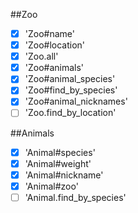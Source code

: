 ##Zoo
- [x] 'Zoo#name'
- [x] 'Zoo#location'
- [x] 'Zoo.all'
- [x] 'Zoo#animals'
- [x] 'Zoo#animal_species'
- [x] 'Zoo#find_by_species'
- [x] 'Zoo#animal_nicknames'
- [ ] 'Zoo.find_by_location'

##Animals
- [x] 'Animal#species'
- [x] 'Animal#weight'
- [x] 'Animal#nickname'
- [x] 'Animal#zoo'
- [ ] 'Animal.find_by_species'
